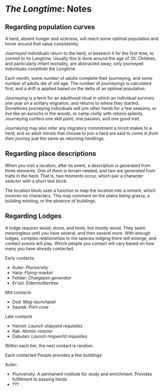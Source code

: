 # *The Longtime*: Notes

## Regarding population curves

A herd, absent hunger and sickness, will reach some optimal population and hover around that value consistently.

*Journeyed* individuals return to the herd, or beseech it for the first time, to commit to its Longtime. Usually this is done around the age of 20. Children, and particularly infant mortality, are abstracted away; only journeyed individuals constitute the Longtime.

Each month, some number of adults complete their journeying, and some number of adults die of old age. The number of journeyings is calculated first, and a drift is applied based on the delta of an optimal population.

*Journeying* is a term for an adulthood ritual in which an individual survives one year on a solitary migration, and returns to where they started. Sometimes journeying individuals will join other herds for a few seasons, or live like an aurochs in the woods, or camp civilly with rations aplenty. Journeying confers one skill point, one passion, and one good trait.

Journeying may also refer any migratory commitment a minot makes to a herd, and so adult minots that choose to join a herd are said to *come in from their journey* just the same as returning herdlings.

## Regarding place descriptions

When you visit a location, after its event, a description is generated from three elements. One of them is terrain-related, and two are generated from traits in the herd. That is, two *moments* occur, which pair a character selector with a short text blurb.

The location blurb uses a function to map the location into a *remark*, which involves no characters. This may comment on the plains being grassy, a building existing, or the absence of buildings.

## Regarding Lodges

A lodge requires wood, stone, and tools, but mostly wood. They seem meaningless until you have several, and then several more. With enough lodges, complex relationships to the species lodging there will emerge, and *contact events* will play. Which people you contact will vary based on how many you have already contacted.

Early contacts:

- Auter: *Pluriversity*
- Harp: *Flying-market*
- Felidar: *Chargepot-generator*
- Er'sol: *Eldermothertree*

Mid contacts

- Dod: *Mag-launchpad*
- Saurek: *Port-cove*

Late contacts

- Haroot: *Launch shipyard requisites*
- Rak: *Atomic-reactor*
- Dabulan: *Launch ringworld requisites*

Within each tier, the next contact is random.

Each contacted People provides a few buildings:

Auter:

- Pluriversity: A permanent institute for study and enrichment. Provides fulfillment to passing herds.
- ???

